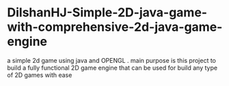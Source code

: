 # DilshanHJ-Simple-2D-java-game-with-comprehensive-2d-java-game-engine


a simple 2d game using java and OPENGL . main purpose is this project to build a fully functional 2D game engine that can be used for build any type of 2D games with ease
